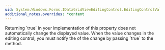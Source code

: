 ```yaml
---
uid: System.Windows.Forms.IDataGridViewEditingControl.EditingControlValueChanged
additional_notes.overrides: *content
---
```


<p>Returning `true` in your implementation of this property does not automatically change the displayed value. When the value changes in the editing control, you must notify the <xref href="System.Windows.Forms.DataGridView"></xref> of the change by passing `true` to the <xref href="System.Windows.Forms.DataGridView.NotifyCurrentCellDirty(System.Boolean)"></xref> method.</p>


